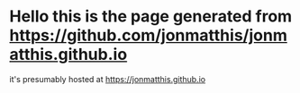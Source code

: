 # Hello this is the page generated from https://github.com/jonmatthis/jonmatthis.github.io

it's presumably hosted at https://jonmatthis.github.io